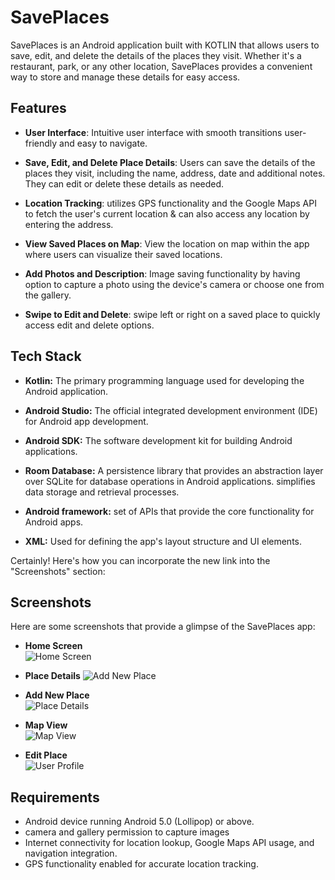 # SavePlaces

SavePlaces is an Android application built with KOTLIN that allows users to save, edit, and delete the details of the places they visit. Whether it's a restaurant, park, or any other location, SavePlaces provides a convenient way to store and manage these details for easy access.

## Features

- **User Interface**: Intuitive user interface with smooth transitions user-friendly and easy to navigate.

- **Save, Edit, and Delete Place Details**: Users can save the details of the places they visit, including the name, address, date and additional notes. They can edit or delete these details as needed.

- **Location Tracking**: utilizes GPS functionality and the Google Maps API to fetch the user's current location & can also access any location by entering the address.

- **View Saved Places on Map**: View the location on map within the app where users can visualize their saved locations.
  
- **Add Photos and Description**: Image saving functionality by having option to capture a photo using the device's camera or choose one from the gallery.

- **Swipe to Edit and Delete**: swipe left or right on a saved place to quickly access edit and delete options. 



## Tech Stack

- **Kotlin:** The primary programming language used for developing the Android application.

- **Android Studio:** The official integrated development environment (IDE) for Android app development.

- **Android SDK:** The software development kit for building Android applications.

- **Room Database:** A persistence library that provides an abstraction layer over SQLite for database operations in Android applications. simplifies data storage and retrieval processes.

- **Android framework:**  set of APIs that provide the core functionality for Android apps.

- **XML:** Used for defining the app's layout structure and UI elements.

Certainly! Here's how you can incorporate the new link into the "Screenshots" section:


## Screenshots

Here are some screenshots that provide a glimpse of the SavePlaces app:

- **Home Screen**  
  ![Home Screen](https://drive.google.com/uc?export=view&id=1u3-MFrteX07x9GFwDlWIQmNPC22FerV2)
  
- **Place Details** 
  ![Add New Place](https://drive.google.com/uc?export=view&id=1V6Ap4BFRCj6j9ZsosrGKZ_RlOeoY22tJ)
  
- **Add New Place**    
  ![Place Details](https://drive.google.com/uc?export=view&id=1wILLWiihImf7qolzrwBA2eovhmojpV0_)
  
- **Map View**  
  ![Map View](https://drive.google.com/uc?export=view&id=1LL7PfqDIpZPIKBZ1wZVjoqxo9V91A6FB)
  
- **Edit Place**  
  ![User Profile](https://drive.google.com/uc?export=view&id=1YRbZxXTASaSmCVUm_jHTwTQhF2MDYnBA)



## Requirements

- Android device running Android 5.0 (Lollipop) or above.
- camera and gallery permission to capture images
- Internet connectivity for location lookup, Google Maps API usage, and navigation integration.
- GPS functionality enabled for accurate location tracking.

